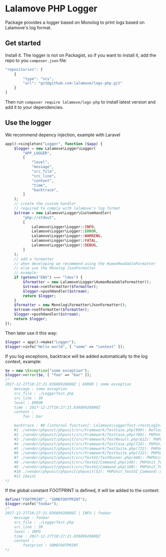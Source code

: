# Lalamove PHP Logger
Package provides a logger based on Monolog to print logs based on Lalamove's log format.

## Get started
Install it. 
The logger is not on Packagist, so if you want to install it, add the repo to you `composer.json` file:
```php
"repositories": [
    {
        "type": "vcs",
        "url": "git@github.com:lalamove/logs-php.git"
    }
]
```
Then run `composer require lalamove/logs-php` to install latest version and add it to your dependencies.

## Use the logger
We recommend depency injection, example with Laravel
```php
app()->singleton("Logger", function ($app) {
    $logger = new Lalamove\Logger\Logger(
        "APP_LOGGER",
        [
            "level",
            "message",
            "src_file",
            "src_line",
            "context",
            "time",
            "backtrace",
        ]
    );
    // create the custom handler
    // required to comply with lalamove's log format
    $stream = new Lalamove\Logger\CustomHandler(
        "php://stdout",
        [
            Lalamove\Logger\Logger::INFO,
            Lalamove\Logger\Logger::ERROR,
            Lalamove\Logger\Logger::WARNING,
            Lalamove\Logger\Logger::FATAL,
            Lalamove\Logger\Logger::DEBUG,
        ]
    );
    // add a formatter
    // when developing we recommend using the HumanReadableFormatter
    // else use the Monolog JsonFormatter
    // example: 
    if (getenv("ENV") === "ldev") {
        $formatter = new Lalamove\Logger\HumanReadableFormatter();
        $stream->setFormatter($formatter);
        $logger->pushHandler($stream);
        return $logger;
    }
    $formatter = new Monolog\Formatter\JsonFormatter();
    $stream->setFormatter($formatter);
    $logger->pushHandler($stream);
    return $logger;
});
```

Then later use it this way:
```php
$logger = app()->make("Logger");
$logger->info("Hello world", [ "some" => "context" ]);
```

If you log exceptions, backtrace will be added automatically to the log context,
example:
```php
$e = new \Exception("some exception");
$logger->error($e, [ "foo" => "bar" ]);
/*
2017-12-27T10:27:21.83689928800Z | ERROR | some exception
    message : some exception
    src_file : ./LoggerTest.php
    src_line : 39
    level : ERROR
    time : 2017-12-27T10:27:21.83689928800Z
    context :
        foo : bar

    backtrace : #0 [internal function]: Lalamove\LoggerTest->testLogInfo()
    #1 ./vendor/phpunit/phpunit/src/Framework/TestCase.php(909): ReflectionMethod->invokeArgs(Object(Lalamove\LoggerTest), Array)
    #2 ./vendor/phpunit/phpunit/src/Framework/TestCase.php(768): PHPUnit_Framework_TestCase->runTest()
    #3 ./vendor/phpunit/phpunit/src/Framework/TestResult.php(612): PHPUnit_Framework_TestCase->runBare()
    #4 ./vendor/phpunit/phpunit/src/Framework/TestCase.php(724): PHPUnit_Framework_TestResult->run(Object(Lalamove\LoggerTest))
    #5 ./vendor/phpunit/phpunit/src/Framework/TestSuite.php(722): PHPUnit_Framework_TestCase->run(Object(PHPUnit_Framework_TestResult))
    #6 ./vendor/phpunit/phpunit/src/Framework/TestSuite.php(722): PHPUnit_Framework_TestSuite->run(Object(PHPUnit_Framework_TestResult))
    #7 ./vendor/phpunit/phpunit/src/TextUI/TestRunner.php(440): PHPUnit_Framework_TestSuite->run(Object(PHPUnit_Framework_TestResult))
    #8 ./vendor/phpunit/phpunit/src/TextUI/Command.php(149): PHPUnit_TextUI_TestRunner->doRun(Object(PHPUnit_Framework_TestSuite), Array)
    #9 ./vendor/phpunit/phpunit/src/TextUI/Command.php(100): PHPUnit_TextUI_Command->run(Array, true)
    #10 ./vendor/phpunit/phpunit/phpunit(52): PHPUnit_TextUI_Command::main()
    #11 {main}
*/
```

If the global constant FOOTPRINT is defined, it will be added to the context:
```php
define("FOOTPRINT", "SOMEFOOTPRINT");
$logger->info("foobar");
/*
2017-12-27T10:27:21.83689928800Z | INFO | foobar
    message : foobar
    src_file : ./LoggerTest.php
    src_line : 39
    level : INFO
    time : 2017-12-27T10:27:21.83689928800Z
    context :
        footprint : SOMEFOOTPRINT
*/
```